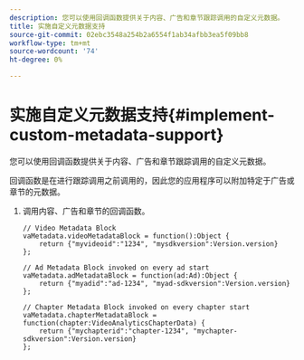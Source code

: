 ```yaml
---
description: 您可以使用回调函数提供关于内容、广告和章节跟踪调用的自定义元数据。
title: 实施自定义元数据支持
source-git-commit: 02ebc3548a254b2a6554f1ab34afbb3ea5f09bb8
workflow-type: tm+mt
source-wordcount: '74'
ht-degree: 0%

---
```


# 实施自定义元数据支持{#implement-custom-metadata-support}

您可以使用回调函数提供关于内容、广告和章节跟踪调用的自定义元数据。

回调函数是在进行跟踪调用之前调用的，因此您的应用程序可以附加特定于广告或章节的元数据。

1. 调用内容、广告和章节的回调函数。

   ```
   // Video Metadata Block 
   vaMetadata.videoMetadataBlock = function():Object { 
       return {"myvideoid":"1234", "mysdkversion":Version.version} 
   }; 
   
   // Ad Metadata Block invoked on every ad start 
   vaMetadata.adMetadataBlock = function(ad:Ad):Object { 
       return {"myadid":"ad-1234", "myad-sdkversion":Version.version} 
   }; 
   
   // Chapter Metadata Block invoked on every chapter start 
   vaMetadata.chapterMetadataBlock = function(chapter:VideoAnalyticsChapterData) { 
       return {"mychapterid":"chapter-1234", "mychapter-sdkversion":Version.version} 
   };
   ```
